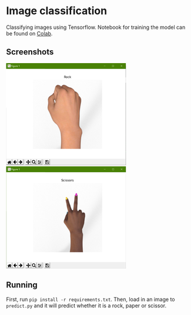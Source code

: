 # Image classification
Classifying images using Tensorflow.
Notebook for training the model can be found on [Colab](https://colab.research.google.com/drive/1y3ZdClgzxrSBhtpums3kRaEggSK-QIUt?usp=sharing).

## Screenshots
![Alt text](screenshots/1rr.png?raw=true "Screenshot 1") &nbsp; ![Alt text](screenshots/2rr.png?raw=true "Screenshot 2")

## Running
First, run ```pip install -r requirements.txt```.
Then, load in an image to ```predict.py``` and it will predict whether it is a rock, paper or scissor.
